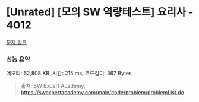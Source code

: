 # [Unrated] [모의 SW 역량테스트] 요리사 - 4012 

[문제 링크](https://swexpertacademy.com/main/code/problem/problemDetail.do?contestProbId=AWIeUtVakTMDFAVH) 

### 성능 요약

메모리: 62,808 KB, 시간: 215 ms, 코드길이: 367 Bytes



> 출처: SW Expert Academy, https://swexpertacademy.com/main/code/problem/problemList.do